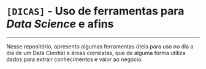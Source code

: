 # `[DICAS]` - Uso de ferramentas para _Data Science_ e afins
---

Nesse repositório, apresento algumas ferramentas úteis para uso no dia a dia de um Data Cientist e áreas correlatas, que de alguma forma utiliza dados para extrair conhecimentos e valor ao negócio.
